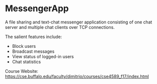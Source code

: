 # MessengerApp

A file sharing and text-chat messenger application consisting of one chat server and multiple chat clients over TCP connections.

The salient features include:
<ul><li>Block users</li><li>Broadcast messages</li><li>View status of logged-in users</li><li>Chat statistics</li></ul>

Course Website: https://cse.buffalo.edu/faculty/dimitrio/courses/cse4589_f17/index.html	
